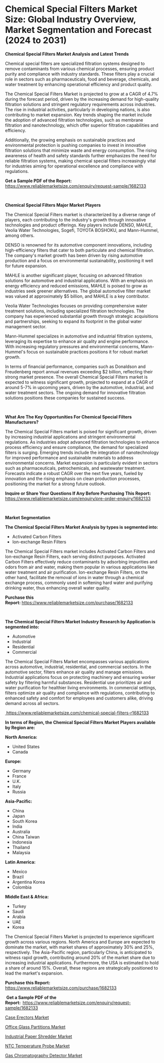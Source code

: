 <p><h1>Chemical Special Filters Market Size: Global Industry Overview, Market Segmentation and Forecast (2024 to 2031)</h1></p><p><strong>Chemical Special Filters Market Analysis and Latest Trends</strong></p>
<p><p>Chemical special filters are specialized filtration systems designed to remove contaminants from various chemical processes, ensuring product purity and compliance with industry standards. These filters play a crucial role in sectors such as pharmaceuticals, food and beverage, chemicals, and water treatment by enhancing operational efficiency and product quality.</p><p>The Chemical Special Filters Market is projected to grow at a CAGR of 4.7% during the forecast period, driven by the increasing demand for high-quality filtration solutions and stringent regulatory requirements across industries. The rise in industrial activities, particularly in developing nations, is also contributing to market expansion. Key trends shaping the market include the adoption of advanced filtration technologies, such as membrane filtration and nanotechnology, which offer superior filtration capabilities and efficiency.</p><p>Additionally, the growing emphasis on sustainable practices and environmental protection is pushing companies to invest in innovative filtration solutions that minimize waste and energy consumption. The rising awareness of health and safety standards further emphasizes the need for reliable filtration systems, making chemical special filters increasingly vital for industries aiming for operational excellence and compliance with regulations.</p></p>
<p><strong>Get a Sample PDF of the Report:&nbsp;</strong> <a href="https://www.reliablemarketsize.com/enquiry/request-sample/1682133?utm_campaign=1133&utm_medium=2&utm_source=Github&utm_content=ia&utm_term=18112024&utm_id=chemical-special-filters">https://www.reliablemarketsize.com/enquiry/request-sample/1682133</a></p>
<p>&nbsp;</p>
<p><strong>Chemical Special Filters Major Market Players</strong></p>
<p><p>The Chemical Special Filters market is characterized by a diverse range of players, each contributing to the industry's growth through innovative technologies and product offerings. Key players include DENSO, MAHLE, Veolia Water Technologies, Sogefi, TOYOTA BOSHOKU, and Mann-Hummel, among others.</p><p>DENSO is renowned for its automotive component innovations, including high-efficiency filters that cater to both particulate and chemical filtration. The company's market growth has been driven by rising automotive production and a focus on environmental sustainability, positioning it well for future expansion.</p><p>MAHLE is another significant player, focusing on advanced filtration solutions for automotive and industrial applications. With an emphasis on energy efficiency and reduced emissions, MAHLE is poised to grow as industries seek greener alternatives. The global automotive filter market was valued at approximately $5 billion, and MAHLE is a key contributor.</p><p>Veolia Water Technologies focuses on providing comprehensive water treatment solutions, including specialized filtration technologies. The company has experienced substantial growth through strategic acquisitions and partnerships, seeking to expand its footprint in the global water management sector.</p><p>Mann-Hummel specializes in automotive and industrial filtration systems, leveraging its expertise to enhance air quality and engine performance. With increasing regulatory pressures and environmental concerns, Mann-Hummel's focus on sustainable practices positions it for robust market growth.</p><p>In terms of financial performance, companies such as Donaldson and Freudenberg report annual revenues exceeding $2 billion, reflecting their strong market presence. The overall Chemical Special Filters market is expected to witness significant growth, projected to expand at a CAGR of around 5-7% in upcoming years, driven by the automotive, industrial, and water treatment sectors. The ongoing demand for innovative filtration solutions positions these companies for sustained success.</p></p>
<p>&nbsp;</p>
<p><strong>What Are The Key Opportunities For Chemical Special Filters Manufacturers?</strong></p>
<p><p>The Chemical Special Filters market is poised for significant growth, driven by increasing industrial applications and stringent environmental regulations. As industries adopt advanced filtration technologies to enhance process efficiency and ensure compliance, the demand for specialized filters is surging. Emerging trends include the integration of nanotechnology for improved performance and sustainable materials to address environmental concerns. Market expansion is particularly evident in sectors such as pharmaceuticals, petrochemicals, and wastewater treatment. Forecasts indicate a robust CAGR over the next five years, fueled by innovation and the rising emphasis on clean production processes, positioning the market for a strong future outlook.</p></p>
<p><strong>Inquire or Share Your Questions If Any Before Purchasing This Report:</strong> <a href="https://www.reliablemarketsize.com/enquiry/pre-order-enquiry/1682133?utm_campaign=1133&utm_medium=2&utm_source=Github&utm_content=ia&utm_term=18112024&utm_id=chemical-special-filters">https://www.reliablemarketsize.com/enquiry/pre-order-enquiry/1682133</a></p>
<p>&nbsp;</p>
<p><strong>Market Segmentation</strong></p>
<p><strong>The Chemical Special Filters Market Analysis by types is segmented into:</strong></p>
<p><ul><li>Activated Carbon Filters</li><li>Ion-exchange Resin Filters</li></ul></p>
<p><p>The Chemical Special Filters market includes Activated Carbon Filters and Ion-exchange Resin Filters, each serving distinct purposes. Activated Carbon Filters effectively reduce contaminants by adsorbing impurities and odors from air and water, making them popular in various applications like water treatment and air purification. Ion-exchange Resin Filters, on the other hand, facilitate the removal of ions in water through a chemical exchange process, commonly used in softening hard water and purifying drinking water, thus enhancing overall water quality.</p></p>
<p><strong>Purchase this Report:&nbsp;</strong><a href="https://www.reliablemarketsize.com/purchase/1682133?utm_campaign=1133&utm_medium=2&utm_source=Github&utm_content=ia&utm_term=18112024&utm_id=chemical-special-filters">https://www.reliablemarketsize.com/purchase/1682133</a></p>
<p>&nbsp;</p>
<p><strong>The Chemical Special Filters Market Industry Research by Application is segmented into:</strong></p>
<p><ul><li>Automotive</li><li>Industrial</li><li>Residential</li><li>Commercial</li></ul></p>
<p><p>The Chemical Special Filters Market encompasses various applications across automotive, industrial, residential, and commercial sectors. In the automotive sector, filters enhance air quality and manage emissions. Industrial applications focus on protecting machinery and ensuring worker safety by filtering harmful substances. Residential use prioritizes air and water purification for healthier living environments. In commercial settings, filters optimize air quality and compliance with regulations, contributing to enhanced safety and comfort for employees and customers alike, driving demand across all sectors.</p></p>
<p><a href="https://www.reliablemarketsize.com/chemical-special-filters-r1682133?utm_campaign=1133&utm_medium=2&utm_source=Github&utm_content=ia&utm_term=18112024&utm_id=chemical-special-filters">&nbsp;https://www.reliablemarketsize.com/chemical-special-filters-r1682133</a></p>
<p><strong>In terms of Region, the Chemical Special Filters Market Players available by Region are:</strong></p>
<p>
    <p> <strong> North America: </strong>
        <ul>
            <li>United States</li>
            <li>Canada</li>
        </ul>
        </p> 
    <p> <strong> Europe: </strong>
        <ul>
            <li>Germany</li>
            <li>France</li>
            <li>U.K.</li>
            <li>Italy</li>
            <li>Russia</li>
        </ul>
        </p> 
    <p> <strong> Asia-Pacific: </strong>
        <ul>
            <li>China</li>
            <li>Japan</li>
            <li>South Korea</li>
            <li>India</li>
            <li>Australia</li>
            <li>China Taiwan</li>
            <li>Indonesia</li>
            <li>Thailand</li>
            <li>Malaysia</li>
        </ul>
        </p> 
    <p> <strong> Latin America: </strong>
        <ul>
            <li>Mexico</li>
            <li>Brazil</li>
            <li>Argentina Korea</li>
            <li>Colombia</li>
        </ul>
        </p> 
    <p> <strong> Middle East & Africa: </strong>
        <ul>
            <li>Turkey</li>
            <li>Saudi</li>
            <li>Arabia</li>
            <li>UAE</li>
            <li>Korea</li>
        </ul>
    </p>
    </p>
<p><p>The Chemical Special Filters Market is projected to experience significant growth across various regions. North America and Europe are expected to dominate the market, with market shares of approximately 30% and 25%, respectively. The Asia-Pacific region, particularly China, is anticipated to witness rapid growth, contributing around 20% of the market share due to increasing industrial applications. Furthermore, the USA is estimated to hold a share of around 15%. Overall, these regions are strategically positioned to lead the market's expansion.</p></p>
<p><strong>Purchase this Report: </strong><a href="https://www.reliablemarketsize.com/purchase/1682133?utm_campaign=1133&utm_medium=2&utm_source=Github&utm_content=ia&utm_term=18112024&utm_id=chemical-special-filters">https://www.reliablemarketsize.com/purchase/1682133</a></p>
<p>&nbsp;<strong>Get a Sample PDF of the Report:&nbsp;&nbsp;</strong><a href="https://www.reliablemarketsize.com/enquiry/request-sample/1682133?utm_campaign=1133&utm_medium=2&utm_source=Github&utm_content=ia&utm_term=18112024&utm_id=chemical-special-filters">https://www.reliablemarketsize.com/enquiry/request-sample/1682133</a></p>
<p><strong></strong></p>
<p><p><a href="https://www.linkedin.com/pulse/global-case-erectors-market-trends-insights-growth-opportunities-xrxwe?utm_campaign=1133&utm_medium=2&utm_source=Github&utm_content=ia&utm_term=18112024&utm_id=chemical-special-filters">Case Erectors Market</a></p><p><a href="https://issuu.com/reportprime-2/docs/office-glass-partitions-market-size_93430f9959c4b2?utm_campaign=1133&utm_medium=2&utm_source=Github&utm_content=ia&utm_term=18112024&utm_id=chemical-special-filters">Office Glass Partitions Market</a></p><p><a href="https://www.linkedin.com/pulse/industrial-paper-shredder-mosaic-piecing-together-global-t8x5e?utm_campaign=1133&utm_medium=2&utm_source=Github&utm_content=ia&utm_term=18112024&utm_id=chemical-special-filters">Industrial Paper Shredder Market</a></p><p><a href="https://issuu.com/reportprime-2/docs/ntc-temperature-probe-market-size-2_3a4b94fefc76d1?utm_campaign=1133&utm_medium=2&utm_source=Github&utm_content=ia&utm_term=18112024&utm_id=chemical-special-filters">NTC Temperature Probe Market</a></p><p><a href="https://www.linkedin.com/pulse/gas-chromatography-detector-market-segmentation-applications-lbepe?utm_campaign=1133&utm_medium=2&utm_source=Github&utm_content=ia&utm_term=18112024&utm_id=chemical-special-filters">Gas Chromatography Detector Market</a></p></p>